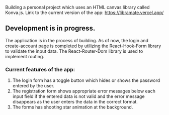 Building a personal project which uses an HTML canvas library called Konva.js.
Link to the current version of the app: https://libramate.vercel.app/

## Development is in progress.
The application is in the process of building.
As of now, the login and create-account page is completed by utilizing the React-Hook-Form library to validate the input data.
The React-Router-Dom library is used to implement routing.

### Current features of the app:
  1. The login form has a toggle button which hides or shows the password entered by the user.
  2. The registration form shows appropriate error messages below each input field if the entered data is not valid and the error message disappears as the user enters the data in the correct format.
  3. The forms has shooting star animation at the background.
